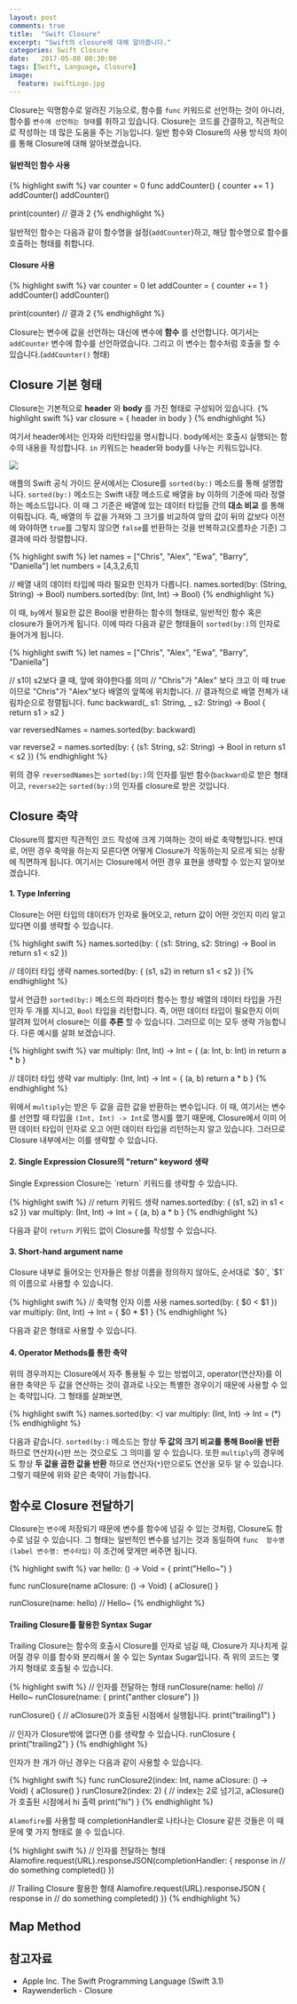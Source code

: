 ```yaml
---
layout: post
comments: true
title:  "Swift Closure"
excerpt: "Swift의 closure에 대해 알아봅니다."
categories: Swift Closure
date:   2017-05-08 00:30:00
tags: [Swift, Language, Closure]
image:
  feature: swiftLogo.jpg
---
```


Closure는 익명함수로 알려진 기능으로, 함수를 `func` 키워드로 선언하는 것이 아니라, 함수를 `변수에 선언하는 형태`를 취하고 있습니다. Closure는 코드를 간결하고, 직관적으로 작성하는 데 많은 도움을 주는 기능입니다. 일반 함수와 Closure의 사용 방식의 차이를 통해 Closure에 대해 알아보겠습니다.

#### 일반적인 함수 사용
{% highlight swift %}
var counter = 0
func addCounter() {
  counter += 1
}
addCounter()
addCounter()

print(counter) // 결과 2
{% endhighlight %}

일반적인 함수는 다음과 같이 함수명을 설정(`addCounter`)하고, 해당 함수명으로 함수를 호출하는 형태를 취합니다.

#### Closure 사용

{% highlight swift %}
var counter = 0
let addCounter = {
    counter += 1
}
addCounter()
addCounter()

print(counter) // 결과 2
{% endhighlight %}

Closure는 변수에 값을 선언하는 대신에 변수에 **함수** 를 선언합니다. 여기서는 `addCounter` 변수에 함수를 선언하였습니다. 그리고 이 변수는 함수처럼 호출을 할 수 있습니다.(`addCounter()` 형태)

## Closure 기본 형태

Closure는 기본적으로 **header** 와 **body** 를 가진 형태로 구성되어 있습니다.
{% highlight swift %}
var closure = { header in body }
{% endhighlight %}

여기서 header에서는 인자와 리턴타입을 명시합니다. body에서는 호출시 실행되는 함수의 내용을 작성합니다. `in` 키워드는 header와 body를 나누는 키워드입니다.

<img src="https://dl.dropbox.com/s/vtfw9hc6pavmzxl/closure%20Expression.png">

애플의 Swift 공식 가이드 문서에서는 Closure를 `sorted(by:)` 메소드를 통해 설명합니다. `sorted(by:)` 메소드는 Swift 내장 메소드로 배열을 by 이하의 기준에 따라 정렬하는 메소드입니다. 이 때 그 기준은 배열에 있는 데이터 타입들 간의 **대소 비교** 를 통해 이뤄집니다. 즉, 배열의 두 값을 가져와 그 크기를 비교하여 앞의 값이 뒤의 값보다 이전에 와야하면 `true`를 그렇지 않으면 `false`를 반환하는 것을 반복하고(오름차순 기준) 그 결과에 따라 정렬합니다.

{% highlight swift %}
let names = ["Chris", "Alex", "Ewa", "Barry", "Daniella"]
let numbers = [4,3,2,6,1]

// 배열 내의 데이터 타입에 따라 필요한 인자가 다릅니다.
names.sorted(by: (String, String) -> Bool)
numbers.sorted(by: (Int, Int) -> Bool)
{% endhighlight %}

이 때, `by`에서 필요한 값은 Bool을 반환하는 함수의 형태로, 일반적인 함수 혹은 closure가 들어가게 됩니다. 이에 따라 다음과 같은 형태들이 `sorted(by:)`의 인자로 들어가게 됩니다.

{% highlight swift %}
let names = ["Chris", "Alex", "Ewa", "Barry", "Daniella"]

// s1이 s2보다 클 때, 앞에 와야한다를 의미
// "Chris"가 "Alex" 보다 크고 이 때 true이므로 "Chris"가 "Alex"보다 배열의 앞쪽에 위치합니다.
// 결과적으로 배열 전체가 내림차순으로 정렬됩니다.
func backward(_ s1: String, _ s2: String) -> Bool {
    return s1 > s2
}

var reversedNames = names.sorted(by: backward)

var reverse2 = names.sorted(by: { (s1: String, s2: String) -> Bool in return s1 < s2 })
{% endhighlight %}

위의 경우 `reversedNames`는 `sorted(by:)`의 인자를 일반 함수(`backward`)로 받은 형태이고, `reverse2`는 `sorted(by:)`의 인자를 closure로 받은 것입니다.

## Closure 축약

Closure의 짧지만 직관적인 코드 작성에 크게 기여하는 것이 바로 축약형입니다. 반대로, 어떤 경우 축약을 하는지 모른다면 어떻게 Closure가 작동하는지 모르게 되는 상황에 직면하게 됩니다. 여기서는 Closure에서 어떤 경우 표현을 생략할 수 있는지 알아보겠습니다.

#### 1. Type Inferring

<div class="message">
  Closure는 어떤 타입의 데이터가 인자로 들어오고, return 값이 어떤 것인지 미리 알고 있다면 이를 생략할 수 있습니다.
</div>

{% highlight swift %}
names.sorted(by: { (s1: String, s2: String) -> Bool in return s1 < s2 })

// 데이터 타입 생략
names.sorted(by: { (s1, s2) in return s1 < s2 })
{% endhighlight %}

앞서 언급한 `sorted(by:)` 메소드의 파라미터 함수는 항상 배열의 데이터 타입을 가진 인자 두 개를 지니고, `Bool` 타입을 리턴합니다. 즉, 어떤 데이터 타입이 필요한지 이미 알려져 있어서 closure는 이를 **추론** 할 수 있습니다. 그러므로 이는 모두 생략 가능합니다. 다른 예시를 살펴 보겠습니다.

{% highlight swift %}
var multiply: (Int, Int) -> Int = { (a: Int, b: Int) in return a * b }

// 데이터 타입 생략
var multiply: (Int, Int) -> Int = { (a, b) return a * b }
{% endhighlight %}

위에서 `multiply`는 받은 두 값을 곱한 값을 반환하는 변수입니다. 이 때, 여기서는 변수를 선언할 때 타입을 `(Int, Int) -> Int`로 명시를 했기 때문에, Closure에서 이미 어떤 데이터 타입이 인자로 오고 어떤 데이터 타입을 리턴하는지 알고 있습니다. 그러므로 Closure 내부에서는 이를 생략할 수 있습니다.

#### 2. Single Expression Closure의 "return" keyword 생략

<div class="message">
  Single Expression Closure는 `return` 키워드를 생략할 수 있습니다.
</div>

{% highlight swift %}
// return 키워드 생략
names.sorted(by: { (s1, s2) in s1 < s2 })
var multiply: (Int, Int) -> Int = { (a, b) a * b }
{% endhighlight %}

다음과 같이 `return` 키워드 없이 Closure를 작성할 수 있습니다.

#### 3. Short-hand argument name

<div class="message">
  Closure 내부로 들어오는 인자들은 항상 이름을 정의하지 않아도, 순서대로 `$0`, `$1`의 이름으로 사용할 수 있습니다.
</div>

{% highlight swift %}
// 축약형 인자 이름 사용
names.sorted(by: { $0 < $1 })
var multiply: (Int, Int) -> Int = { $0 * $1 }
{% endhighlight %}

다음과 같은 형태로 사용할 수 있습니다.

#### 4. Operator Methods를 통한 축약

위의 경우까지는 Closure에서 자주 통용될 수 있는 방법이고, operator(연산자)를 이용한 축약은 두 값을 연산하는 것이 결과로 나오는 특별한 경우이기 때문에 사용할 수 있는 축약입니다. 그 형태를 살펴보면,

{% highlight swift %}
names.sorted(by: <)
var multiply: (Int, Int) -> Int = (*)
{% endhighlight %}

다음과 같습니다. `sorted(by:)` 메소드는 항상 **두 값의 크기 비교를 통해 Bool을 반환** 하므로 연산자(`<`)만 쓰는 것으로도 그 의미를 알 수 있습니다. 또한 `multiply`의 경우에도 항상 **두 값을 곱한 값을 반환** 하므로 연산자(`*`)만으로도 연산을 모두 알 수 있습니다. 그렇기 때문에 위와 같은 축약이 가능합니다.

## 함수로 Closure 전달하기

Closure는 `변수`에 저장되기 때문에 변수를 함수에 넘길 수 있는 것처럼, Closure도 함수로 넘길 수 있습니다. 그 형태는 일반적인 변수를 넘기는 것과 동일하여 `func  함수명(label 변수명: 변수타입)` 이 조건에 맞게만 써주면 됩니다.

{% highlight swift %}
var hello: () -> Void = { print("Hello~") }

func runClosure(name aClosure: () -> Void) {
    aClosure()
}

runClosure(name: hello) // Hello~
{% endhighlight %}

#### Trailing Closure를 활용한 Syntax Sugar

Trailing Closure는 함수의 호출시 Closure를 인자로 넘길 때, Closure가 지나치게 길어질 경우 이를 함수와 분리해서 쓸 수 있는 Syntax Sugar입니다. 즉 위의 코드는 몇 가지 형태로 호출될 수 있습니다.

{% highlight swift %}
// 인자를 전달하는 형태
runClosure(name: hello) // Hello~
runClosure(name: { print("anther closure") })

runClosure() {
  // aClosure()가 호출된 시점에서 실행됩니다.
  print("trailing1")
}

// 인자가 Closure밖에 없다면 ()를 생략할 수 있습니다.
runClosure {
  print("trailing2")
}
{% endhighlight %}

인자가 한 개가 아닌 경우는 다음과 같이 사용할 수 있습니다.

{% highlight swift %}
func runClosure2(index: Int, name aClosure: () -> Void) {
  aClosure()
}
runClosure2(index: 2) {
    // index는 2로 넘기고, aClosure()가 호출된 시점에서 hi 출력
    print("hi")
}
{% endhighlight %}

`Alamofire`를 사용할 때 completionHandler로 나타나는 Closure 같은 것들은 이 때문에 몇 가지 형태로 쓸 수 있습니다.

{% highlight swift %}
// 인자를 전달하는 형태
Alamofire.request(URL).responseJSON(completionHandler: { response in
  // do something
  completed()
})

// Trailing Closure 활용한 형태
Alamofire.request(URL).responseJSON { response in
  // do something
  completed()
})
{% endhighlight %}

## Map Method


## 참고자료
* Apple Inc. The Swift Programming Language (Swift 3.1)
* Raywenderlich - Closure
